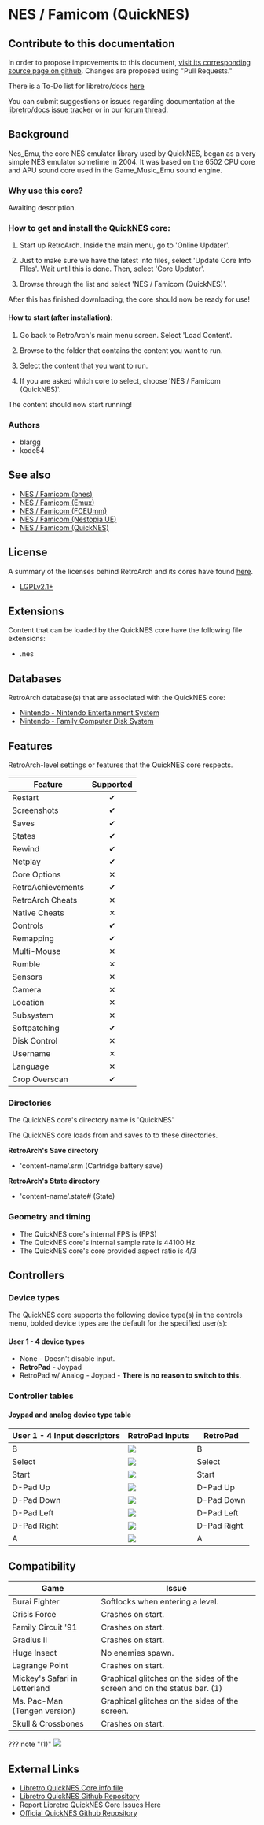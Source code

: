 # NES / Famicom (QuickNES)

## Contribute to this documentation

In order to propose improvements to this document, [visit its corresponding source page on github](https://github.com/libretro/docs/tree/master/docs/library/quicknes.md). Changes are proposed using "Pull Requests."

There is a To-Do list for libretro/docs [here](https://docs.libretro.com/docguide/todo/)

You can submit suggestions or issues regarding documentation at the [libretro/docs issue tracker](https://github.com/libretro/docs/issues) or in our [forum thread](https://forums.libretro.com/t/wip-adding-pages-to-documentation-site/10078/).

## Background

Nes_Emu, the core NES emulator library used by QuickNES, began as a very simple NES emulator sometime in 2004. It was based on the 6502 CPU core and APU sound core used in the Game_Music_Emu sound engine.

### Why use this core?

Awaiting description.

### How to get and install the QuickNES core:

1. Start up RetroArch. Inside the main menu, go to 'Online Updater'.

2. Just to make sure we have the latest info files, select 'Update Core Info FIles'. Wait until this is done. Then, select 'Core Updater'.

3. Browse through the list and select 'NES / Famicom (QuickNES)'.

After this has finished downloading, the core should now be ready for use!

#### How to start (after installation):

1. Go back to RetroArch's main menu screen. Select 'Load Content'.

2. Browse to the folder that contains the content you want to run.

3. Select the content that you want to run.

4. If you are asked which core to select, choose 'NES / Famicom (QuickNES)'.

The content should now start running!

### Authors

- blargg
- kode54

## See also

- [NES / Famicom (bnes)](https://docs.libretro.com/library/bnes/)
- [NES / Famicom (Emux)](https://docs.libretro.com/library/emux_nes/)
- [NES / Famicom (FCEUmm)](https://docs.libretro.com/library/fceumm/)
- [NES / Famicom (Nestopia UE)](https://docs.libretro.com/library/nestopia_ue/)
- [NES / Famicom (QuickNES)](https://docs.libretro.com/library/quicknes/)

## License

A summary of the licenses behind RetroArch and its cores have found [here](https://docs.libretro.com/tech/licenses/).

- [LGPLv2.1+](https://github.com/kode54/QuickNES/blob/master/COPYING)

## Extensions

Content that can be loaded by the QuickNES core have the following file extensions:

- .nes

## Databases

RetroArch database(s) that are associated with the QuickNES core:

* [Nintendo - Nintendo Entertainment System](https://github.com/libretro/libretro-database/blob/master/rdb/Nintendo%20-%20Nintendo%20Entertainment%20System.rdb)
* [Nintendo - Family Computer Disk System](https://github.com/libretro/libretro-database/blob/master/rdb/Nintendo%20-%20Family%20Computer%20Disk%20System.rdb)

## Features

RetroArch-level settings or features that the QuickNES core respects.

| Feature           | Supported |
|-------------------|:---------:|
| Restart           | ✔         |
| Screenshots       | ✔         |
| Saves             | ✔         |
| States            | ✔         |
| Rewind            | ✔         |
| Netplay           | ✔         |
| Core Options      | ✕         |
| RetroAchievements | ✔         |
| RetroArch Cheats  | ✕         |
| Native Cheats     | ✕         |
| Controls          | ✔         |
| Remapping         | ✔         |
| Multi-Mouse       | ✕         |
| Rumble            | ✕         |
| Sensors           | ✕         |
| Camera            | ✕         |
| Location          | ✕         |
| Subsystem         | ✕         |
| Softpatching      | ✔         |
| Disk Control      | ✕         |
| Username          | ✕         |
| Language          | ✕         |
| Crop Overscan     | ✔         |

### Directories

The QuickNES core's directory name is 'QuickNES'

The QuickNES core loads from and saves to to these directories.

**RetroArch's Save directory**

- 'content-name'.srm (Cartridge battery save)

**RetroArch's State directory**

- 'content-name'.state# (State)

### Geometry and timing

- The QuickNES core's internal FPS is (FPS)
- The QuickNES core's internal sample rate is 44100 Hz
- The QuickNES core's core provided aspect ratio is 4/3

## Controllers

### Device types

The QuickNES core supports the following device type(s) in the controls menu, bolded device types are the default for the specified user(s):

#### User 1 - 4 device types

- None - Doesn't disable input.
- **RetroPad** - Joypad
- RetroPad w/ Analog - Joypad - **There is no reason to switch to this.**

### Controller tables

#### Joypad and analog device type table

| User 1 - 4 Input descriptors  | RetroPad Inputs                              |  RetroPad          |
|-------------------------------|----------------------------------------------|--------------------|
| B                             | ![](images/RetroPad/Retro_B_Round.png)       | B                  |
| Select                        | ![](images/RetroPad/Retro_Select.png)        | Select             |
| Start                         | ![](images/RetroPad/Retro_Start.png)         | Start              |
| D-Pad Up                      | ![](images/RetroPad/Retro_Dpad_Up.png)       | D-Pad Up           |
| D-Pad Down                    | ![](images/RetroPad/Retro_Dpad_Down.png)     | D-Pad Down         |
| D-Pad Left                    | ![](images/RetroPad/Retro_Dpad_Left.png)     | D-Pad Left         |
| D-Pad Right                   | ![](images/RetroPad/Retro_Dpad_Right.png)    | D-Pad Right        |
| A                             | ![](images/RetroPad/Retro_A_Round.png)       | A                  |

## Compatibility

| Game                          | Issue                                                                    |
|-------------------------------|--------------------------------------------------------------------------|
| Burai Fighter                 | Softlocks when entering a level.                                         |
| Crisis Force                  | Crashes on start.                                                        |
| Family Circuit '91            | Crashes on start.                                                        |
| Gradius II                    | Crashes on start.                                                        |
| Huge Insect                   | No enemies spawn.                                                        |
| Lagrange Point                | Crashes on start.                                                        |
| Mickey's Safari in Letterland | Graphical glitches on the sides of the screen and on the status bar. (1) |
| Ms. Pac-Man (Tengen version)  | Graphical glitches on the sides of the screen.                           |
| Skull & Crossbones            | Crashes on start.                                                        |

??? note "(1)"
    ![](images/Cores/quicknes/mickey.png)

## External Links

- [Libretro QuickNES Core info file](https://github.com/libretro/libretro-super/blob/master/dist/info/quicknes_libretro.info)
- [Libretro QuickNES Github Repository](https://github.com/libretro/QuickNES_Core)
- [Report Libretro QuickNES Core Issues Here](https://github.com/libretro/QuickNES_Core/issues)
- [Official QuickNES Github Repository](https://github.com/kode54/QuickNES)
